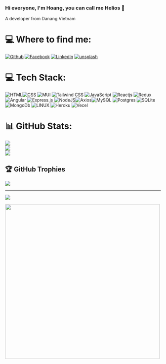 ### Hi everyone, I'm Hoang, you can call me Helios 👋
A developer from Danang Vietnam

# 💻 Where to find me:
  
[![Github](https://img.shields.io/badge/-Github-181717?style=for-the-badge&logo=Github&logoColor=white)](https://github.com/ces-hoangdao)
[![Facebook](https://img.shields.io/badge/Facebook-1877F2?style=for-the-badge&logo=facebook&logoColor=white)](https://www.facebook.com/dvhoang.helios)
[![LinkedIn](https://img.shields.io/badge/-LinkedIn-0077B5?style=for-the-badge&logo=LinkedIn&logoColor=white)]([https://www.linkedin.com/in/charles-van-goethem/](https://www.linkedin.com/in/dvhoang2106/))
[![unsplash](	https://img.shields.io/badge/Unsplash-000000?style=for-the-badge&logo=Unsplash&logoColor=white)](https://unsplash.com/@dvhoang2106?fbclid=IwAR2-mgUi71IY8uqjOFsmsOBpQvvofkxdrlAKZEQxEjpyQSvmd4WLvjiABP8)

# 💻 Tech Stack:
![HTML](https://img.shields.io/badge/HTML5-E34F26?style=for-the-badge&logo=html5&logoColor=white)![CSS](https://img.shields.io/badge/CSS3-1572B6?style=for-the-badge&logo=css3&logoColor=white) ![MUI](https://img.shields.io/badge/Material%20UI-007FFF?style=for-the-badge&logo=mui&logoColor=white) ![Tailwind CSS](https://img.shields.io/badge/Tailwind_CSS-38B2AC?style=for-the-badge&logo=tailwind-css&logoColor=white) ![JavaScript](https://img.shields.io/badge/javascript-%23323330.svg?style=for-the-badge&logo=javascript&logoColor=%23F7DF1E) ![Reactjs](https://img.shields.io/badge/React-20232A?style=for-the-badge&logo=react&logoColor=61DAFB) ![Redux](https://img.shields.io/badge/Redux-593D88?style=for-the-badge&logo=redux&logoColor=white) ![Angular](	https://img.shields.io/badge/Angular-DD0031?style=for-the-badge&logo=angular&logoColor=white) ![Express.js](https://img.shields.io/badge/express.js-%23404d59.svg?style=for-the-badge&logo=express&logoColor=%2361DAFB)  ![NodeJS](https://img.shields.io/badge/node.js-6DA55F?style=for-the-badge&logo=node.js&logoColor=white)![Axios](https://img.shields.io/badge/axios-671ddf?&style=for-the-badge&logo=axios&logoColor=white)![MySQL](https://img.shields.io/badge/mysql-%2300f.svg?style=for-the-badge&logo=mysql&logoColor=white) ![Postgres](https://img.shields.io/badge/postgres-%23316192.svg?style=for-the-badge&logo=postgresql&logoColor=white) ![SQLite](https://img.shields.io/badge/sqlite-%2307405e.svg?style=for-the-badge&logo=sqlite&logoColor=white) ![MongoDb](https://img.shields.io/badge/MongoDB-4EA94B?style=for-the-badge&logo=mongodb&logoColor=white) ![LINUX](https://img.shields.io/badge/Linux-FCC624?style=for-the-badge&logo=linux&logoColor=black) ![Heroku](https://img.shields.io/badge/Heroku-430098?style=for-the-badge&logo=heroku&logoColor=white) ![Vecel](https://img.shields.io/badge/Vercel-000000?style=for-the-badge&logo=vercel&logoColor=white)
# 📊 GitHub Stats:
![](https://github-readme-stats.vercel.app/api?username=ces-hoangdao&theme=dark&hide_border=false&include_all_commits=false&count_private=false)<br/>
![](https://github-readme-streak-stats.herokuapp.com/?user=ces-hoangdao&theme=dark&hide_border=false)<br/>
![](https://github-readme-stats.vercel.app/api/top-langs/?username=ces-hoangdao&theme=dark&hide_border=false&include_all_commits=false&count_private=false&layout=compact)

## 🏆 GitHub Trophies
![](https://github-profile-trophy.vercel.app/?username=ces-hoangdao&theme=radical&no-frame=false&no-bg=true&margin-w=4)

---
[![](https://visitcount.itsvg.in/api?id=ces-hoangdao&icon=0&color=0)](https://visitcount.itsvg.in)

<!-- Proudly created with GPRM ( https://gprm.itsvg.in ) -->

<a href="https://github.com/ces-hoangdao" target="blank"><img align="center" src="https://images.unsplash.com/photo-1676724415615-d5fdb7a98d72?auto=format&fit=crop&q=80&w=2070&ixlib=rb-4.0.3&ixid=M3wxMjA3fDB8MHxwaG90by1wYWdlfHx8fGVufDB8fHx8fA%3D%3D" height="500" /></a>

<!-- if you like what I do, maybe consider buying me a coffee/tea 🥺👉👈

<a href="https://www.buymeacoffee.com/tools4dev"><img src="https://img.buymeacoffee.com/button-api/?text=Buy me a coffee&emoji=&slug=tools4dev&button_colour=5F7FFF&font_colour=ffffff&font_family=Cookie&outline_colour=000000&coffee_colour=FFDD00" /></a>
-->
